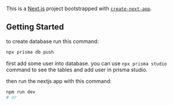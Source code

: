 This is a [Next.js](https://nextjs.org/) project bootstrapped with [`create-next-app`](https://github.com/vercel/next.js/tree/canary/packages/create-next-app).

## Getting Started

to create database run this command:

```bash
npx prisma db push
```

first add some user into database. you can use `npx prisma studio` command to see the tables and add user in prisma studio.


then run the nextjs app with this command:

```bash
npm run dev
# or
```


